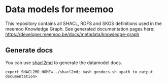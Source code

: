 # Data models for meemoo

This repository contains all SHACL, RDFS and SKOS definitions used in the meemoo Knowledge Graph. 
See generated documentation pages here: https://developer.meemoo.be/docs/metadata/knowledge-graph

## Generate docs

You can use [shacl2md](https://github.com/viaacode/shacl2md) to generate the datamodel docs. 

```
export SHACL2MD_HOME=../shacl2md; bash gendocs.sh <path to output documentation>
```
